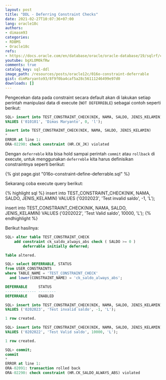 ```yaml
---
layout: post
title: "DDL - Deferring Constraint Checks"
date: 2021-02-27T10:07:36+07:00
lang: oracle18c
authors:
- dimasm93
categories:
- RDBMS
- Oracle18c
refs: 
- https://docs.oracle.com/en/database/oracle/oracle-database/19/sqlrf/constraint.html#GUID-1055EA97-BA6F-4764-A15F-1024FD5B6DFE
youtube: bgXLOM0kfRw
comments: true
catalog_key: sql-ddl
image_path: /resources/posts/oracle12c/016o-constraint-deferrable
gist: dimMaryanto93/8f9f0ba4caf5a28c56111246499e97d0
downloads: []
---
```


Pengecekan data pada constraint secara default akan di lakukan setiap perintah manipulasi data di execute (`NOT DEFERREBLE`) sebagai contoh seperti berikut:

<!--more-->

```sql
SQL> insert into TEST_CONSTRAINT_CHECK(NIK, NAMA, SALDO, JENIS_KELAMIN)
VALUES ('010101', 'Dimas Maryanto', 0, 'l');

insert into TEST_CONSTRAINT_CHECK(NIK, NAMA, SALDO, JENIS_KELAMIN)
*
ERROR at line 1:
ORA-02290: check constraint (HR.CK_JK) violated
```

Dengan `deferreble` kita bisa hold sampai perintah `commit` atau `rollback` di execute, untuk menggunakan `deferreble` kita harus definisikan constraintnya seperti berikut:

{% gist page.gist "016o-constraint-define-deferrable.sql" %}

Sekarang coba execute query berikut:

{% highlight sql %}
insert into TEST_CONSTRAINT_CHECK(NIK, NAMA, SALDO, JENIS_KELAMIN)
VALUES ('0202023', 'Test invalid saldo', -1, 'L');

insert into TEST_CONSTRAINT_CHECK(NIK, NAMA, SALDO, JENIS_KELAMIN)
VALUES ('0202022', 'Test Valid saldo', 10000, 'L');
{% endhighlight %}

Berikut hasilnya:

```sql
SQL> alter table TEST_CONSTRAINT_CHECK
    add constraint ck_saldo_always_abs check ( SALDO >= 0 )
        deferrable initially deferred;

Table altered.

SQL> select DEFERRABLE, STATUS
from USER_CONSTRAINTS
where TABLE_NAME = 'TEST_CONSTRAINT_CHECK'
  and lower(CONSTRAINT_NAME) = 'ck_saldo_always_abs';

DEFERRABLE     STATUS
-------------- --------
DEFERRABLE     ENABLED

SQL> insert into TEST_CONSTRAINT_CHECK(NIK, NAMA, SALDO, JENIS_KELAMIN)
VALUES ('0202023', 'Test invalid saldo', -1, 'L');

1 row created.

SQL> insert into TEST_CONSTRAINT_CHECK(NIK, NAMA, SALDO, JENIS_KELAMIN)
VALUES ('0202022', 'Test Valid saldo', 10000, 'L');

1 row created.

SQL> commit;
commit
*
ERROR at line 1:
ORA-02091: transaction rolled back
ORA-02290: check constraint (HR.CK_SALDO_ALWAYS_ABS) violated
```
